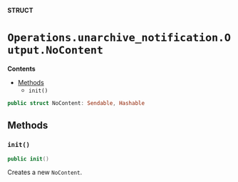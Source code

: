 **STRUCT**

# `Operations.unarchive_notification.Output.NoContent`

**Contents**

- [Methods](#methods)
  - `init()`

```swift
public struct NoContent: Sendable, Hashable
```

## Methods
### `init()`

```swift
public init()
```

Creates a new `NoContent`.
